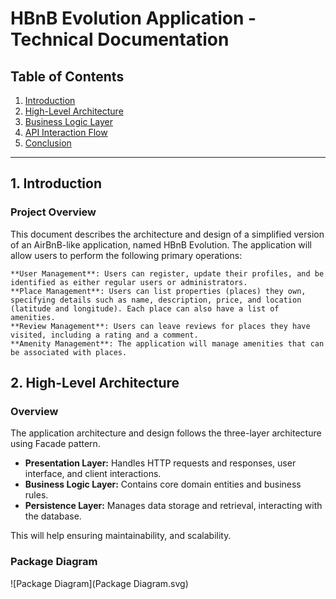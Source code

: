 # HBnB Evolution Application - Technical Documentation

## Table of Contents
1. [Introduction](#introduction)
2. [High-Level Architecture](#high-level-architecture)
3. [Business Logic Layer](#business-logic-layer)
4. [API Interaction Flow](#api-interaction-flow)
5. [Conclusion](#conclusion)

---

## 1. Introduction

### Project Overview
This document describes the architecture and design of a simplified version of an AirBnB-like application, named HBnB Evolution. The application will allow users to perform the following primary operations:

    **User Management**: Users can register, update their profiles, and be identified as either regular users or administrators.
    **Place Management**: Users can list properties (places) they own, specifying details such as name, description, price, and location (latitude and longitude). Each place can also have a list of amenities.
    **Review Management**: Users can leave reviews for places they have visited, including a rating and a comment.
    **Amenity Management**: The application will manage amenities that can be associated with places.


## 2. High-Level Architecture

### Overview
The application architecture and design follows the three-layer architecture using Facade pattern. 

- **Presentation Layer:** Handles HTTP requests and responses, user interface, and client interactions.
- **Business Logic Layer:** Contains core domain entities and business rules.
- **Persistence Layer:** Manages data storage and retrieval, interacting with the database.

This will help ensuring maintainability, and scalability.

### Package Diagram

![Package Diagram](Package Diagram.svg)

